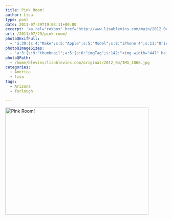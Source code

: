 ```yaml
---
title: Pink Room!
author: Lisa
type: post
date: 2011-07-29T19:03:11+00:00
excerpt: '<a rel="rokbox" href="http://www.lisablevins.com/main/2012_04/IMG_1868.jpg" title="Pink Room!"><img width="447" height="334" alt="Pink Room!" src="http://www.lisablevins.com/thumbnail/2012_04/IMG_1868.jpg" class="photoQexcerpt photoQLinkImg" /></a>'
url: /2011/07/29/pink-room/
photoQExifFull:
  - 'a:39:{s:4:"Make";s:5:"Apple";s:5:"Model";s:8:"iPhone 4";s:11:"Orientation";s:17:"1: Normal (0 deg)";s:11:"xResolution";s:26:"72 dots per ResolutionUnit";s:11:"yResolution";s:26:"72 dots per ResolutionUnit";s:14:"ResolutionUnit";s:4:"Inch";s:8:"Software";s:5:"4.3.3";s:8:"DateTime";s:19:"2011:07:29 20:03:11";s:12:"ExposureTime";s:8:"1/15 sec";s:7:"FNumber";s:5:"f/2.8";s:15:"ExposureProgram";s:7:"Program";s:15:"ISOSpeedRatings";s:3:"100";s:11:"ExifVersion";s:12:"version 2.21";s:16:"DateTimeOriginal";s:19:"2011:07:29 20:03:11";s:17:"DateTimedigitized";s:19:"2011:07:29 20:03:11";s:17:"ShutterSpeedValue";s:8:"1/15 sec";s:13:"ApertureValue";s:5:"f/2.8";s:12:"MeteringMode";s:13:"Multi-Segment";s:5:"Flash";s:8:"No Flash";s:11:"FocalLength";s:7:"3.85 mm";s:15:"FlashPixVersion";s:9:"version 1";s:10:"ColorSpace";s:4:"sRGB";s:14:"ExifImageWidth";s:11:"2592 pixels";s:15:"ExifImageHeight";s:11:"1936 pixels";s:13:"SensingMethod";s:35:"Unknown: One Chip Color Area Sensor";s:12:"ExposureMode";s:1:"0";s:12:"WhiteBalance";s:1:"0";s:16:"SceneCaptureMode";s:1:"0";s:20:"FocalLength35mmEquiv";s:0:"";s:7:"NumTags";s:1:"9";s:18:"Latitude Reference";s:1:"N";s:8:"Latitude";s:15:"33.394833333333";s:19:"Longitude Reference";s:1:"W";s:9:"Longitude";s:7:"110.784";s:18:"Altitude Reference";s:15:"Above Sea Level";s:8:"Altitude";s:16:"1056.4719101124m";s:4:"Time";s:8:"1129:3:3";s:17:"ImageDirectionRef";s:1:"T";s:14:"ImageDirection";s:15:"211.90957446809";}'
photoQImageSizes:
  - 'a:3:{s:9:"thumbnail";a:5:{s:6:"imgTag";s:142:"<img width="447" height="334" alt="Pink Room!" src="http://www.lisablevins.com/thumbnail/2012_04/IMG_1868.jpg" class="PhotoQImg" />";s:6:"imgUrl";s:68:"http://www.lisablevins.com/thumbnail/2012_04/IMG_1868.jpg";s:7:"imgPath";s:71:"/home/blevins/lisablevins.com/thumbnail/2012_04/IMG_1868.jpg";s:8:"imgWidth";s:3:"447";s:9:"imgHeight";s:3:"334";}s:4:"main";a:5:{s:6:"imgTag";s:137:"<img width="700" height="523" alt="Pink Room!" src="http://www.lisablevins.com/main/2012_04/IMG_1868.jpg" class="PhotoQImg" />";s:6:"imgUrl";s:63:"http://www.lisablevins.com/main/2012_04/IMG_1868.jpg";s:7:"imgPath";s:66:"/home/blevins/lisablevins.com/main/2012_04/IMG_1868.jpg";s:8:"imgWidth";s:3:"700";s:9:"imgHeight";s:3:"523";}s:8:"original";a:5:{s:6:"imgTag";s:143:"<img width="2592" height="1936" alt="Pink Room!" src="http://www.lisablevins.com/original/2012_04/IMG_1868.jpg" class="PhotoQImg" />";s:6:"imgUrl";s:67:"http://www.lisablevins.com/original/2012_04/IMG_1868.jpg";s:7:"imgPath";s:70:"/home/blevins/lisablevins.com/original/2012_04/IMG_1868.jpg";s:8:"imgWidth";s:4:"2592";s:9:"imgHeight";s:4:"1936";}}'
photoQPath:
  - /home/blevins/lisablevins.com/original/2012_04/IMG_1868.jpg
categories:
  - America
  - lisa
tags:
  - Arizona
  - furlough

---
```

<a rel="lightbox" href="http://www.lisablevins.com/main/2012_04/IMG_1868.jpg" title="Pink Room!"><img width="447" height="334" alt="Pink Room!" src="http://www.lisablevins.com/thumbnail/2012_04/IMG_1868.jpg" class="photoQcontent photoQLinkImg" /></a>

<div class="photoQDescr">
</div>